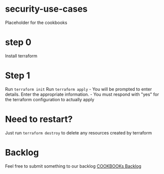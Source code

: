 # security-use-cases
Placeholder for the cookbooks

# step 0
Install terraform

# Step 1
Run `terraform init`
Run `terraform apply`
    - You will be prompted to enter details. Enter the appropriate information.
    - You must respond with "yes" for the terraform configuration to actually apply

# Need to restart?
Just run `terraform destroy` to delete any resources created by terraform

# Backlog
Feel free to submit something to our backlog 
[COOKBOOKs Backlog](https://fastly.atlassian.net/jira/software/c/projects/COOK/boards/1208/backlog?issueLimit=100)
